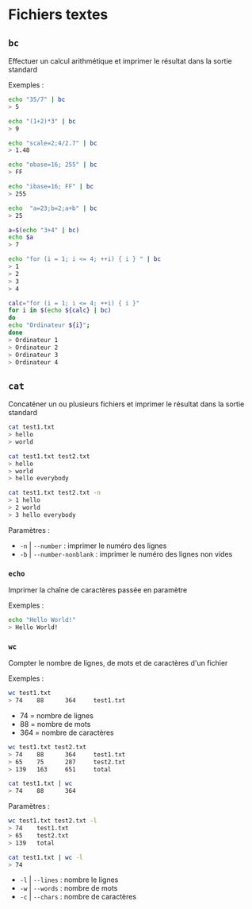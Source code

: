 # Fichiers textes

## `bc`

Effectuer un calcul arithmétique et imprimer le résultat dans la sortie standard

Exemples :

```bash
echo "35/7" | bc
> 5
```

```bash
echo "(1+2)*3" | bc
> 9
```

```bash
echo "scale=2;4/2.7" | bc
> 1.48
```

```bash
echo "obase=16; 255" | bc
> FF
```

```bash
echo "ibase=16; FF" | bc
> 255
```

```bash
echo  "a=23;b=2;a+b" | bc
> 25
```

```bash
a=$(echo "3+4" | bc)
echo $a
> 7
```

```bash
echo "for (i = 1; i <= 4; ++i) { i } " | bc
> 1
> 2
> 3
> 4
```

```bash
calc="for (i = 1; i <= 4; ++i) { i }"
for i in $(echo ${calc} | bc)
do
echo "Ordinateur ${i}";
done
> Ordinateur 1
> Ordinateur 2
> Ordinateur 3
> Ordinateur 4
```

## `cat`

Concaténer un ou plusieurs fichiers et imprimer le résultat dans la sortie standard

```bash
cat test1.txt
> hello
> world
```

```bash
cat test1.txt test2.txt
> hello
> world
> hello everybody
```

```bash
cat test1.txt test2.txt -n
> 1 hello
> 2 world
> 3 hello everybody
```

Paramètres :

* `-n` | `--number` : imprimer le numéro des lignes
* `-b` | `--number-nonblank` : imprimer le numéro des lignes non vides

### `echo`

Imprimer la chaîne de caractères passée en paramètre

Exemples :

```bash
echo "Hello World!"
> Hello World!
```

### `wc`

Compter le nombre de lignes, de mots et de caractères d'un fichier

Exemples :

```bash
wc test1.txt
> 74    88      364     test1.txt
```

* 74 = nombre de lignes
* 88 = nombre de mots
* 364 = nombre de caractères

```bash
wc test1.txt test2.txt
> 74    88      364     test1.txt
> 65    75      287     test2.txt
> 139   163     651     total
```

```bash
cat test1.txt | wc
> 74    88      364
```

Paramètres :

```bash
wc test1.txt test2.txt -l
> 74    test1.txt
> 65    test2.txt
> 139   total
```

```bash
cat test1.txt | wc -l
> 74
```

* `-l` | `--lines` : nombre le lignes
* `-w` | `--words` : nombre de mots
* `-c` | `--chars` : nombre de caractères
